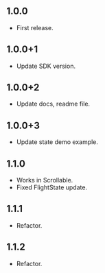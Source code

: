 ## 1.0.0

* First release.

## 1.0.0+1 

* Update SDK version.

## 1.0.0+2

* Update docs, readme file.

## 1.0.0+3

* Update state demo example.

## 1.1.0

* Works in Scrollable.
* Fixed FlightState update. 

## 1.1.1

* Refactor.

## 1.1.2

* Refactor.